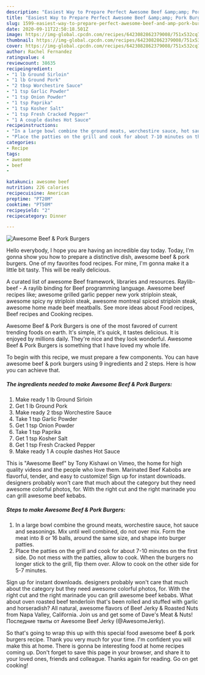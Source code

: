 ```yaml
---
description: "Easiest Way to Prepare Perfect Awesome Beef &amp;amp; Pork Burgers"
title: "Easiest Way to Prepare Perfect Awesome Beef &amp;amp; Pork Burgers"
slug: 1599-easiest-way-to-prepare-perfect-awesome-beef-and-amp-pork-burgers
date: 2020-09-11T22:50:18.501Z
image: https://img-global.cpcdn.com/recipes/6423082862379008/751x532cq70/awesome-beef-pork-burgers-recipe-main-photo.jpg
thumbnail: https://img-global.cpcdn.com/recipes/6423082862379008/751x532cq70/awesome-beef-pork-burgers-recipe-main-photo.jpg
cover: https://img-global.cpcdn.com/recipes/6423082862379008/751x532cq70/awesome-beef-pork-burgers-recipe-main-photo.jpg
author: Rachel Fernandez
ratingvalue: 4
reviewcount: 38635
recipeingredient:
- "1 lb Ground Sirloin"
- "1 lb Ground Pork"
- "2 tbsp Worchestire Sauce"
- "1 tsp Garlic Powder"
- "1 tsp Onion Powder"
- "1 tsp Paprika"
- "1 tsp Kosher Salt"
- "1 tsp Fresh Cracked Pepper"
- "1 A couple dashes Hot Sauce"
recipeinstructions:
- "In a large bowl combine the ground meats, worchestire sauce, hot sauce and seasonings. Mix until well combined, do not over mix. Form the meat into 8 or 16 balls, around the same size, and shape into burger patties."
- "Place the patties on the grill and cook for about 7-10 minutes on the first side. Do not mess with the patties, allow to cook. When the burgers no longer stick to the grill, flip them over. Allow to cook on the other side for 5-7 minutes."
categories:
- Recipe
tags:
- awesome
- beef
- 

katakunci: awesome beef  
nutrition: 226 calories
recipecuisine: American
preptime: "PT20M"
cooktime: "PT50M"
recipeyield: "2"
recipecategory: Dinner

---
```



![Awesome Beef &amp; Pork Burgers](https://img-global.cpcdn.com/recipes/6423082862379008/751x532cq70/awesome-beef-pork-burgers-recipe-main-photo.jpg)

Hello everybody, I hope you are having an incredible day today. Today, I'm gonna show you how to prepare a distinctive dish, awesome beef &amp; pork burgers. One of my favorites food recipes. For mine, I'm gonna make it a little bit tasty. This will be really delicious.

A curated list of awesome Beef framework, libraries and resources. Raylib-beef - A raylib binding for Beef programming language. Awesome beef recipes like; awesome grilled garlic pepper new york striploin steak, awesome spicy ny striploin steak, awesome montreal spiced striploin steak, awesome home made beef meatballs. See more ideas about Food recipes, Beef recipes and Cooking recipes.

Awesome Beef &amp; Pork Burgers is one of the most favored of current trending foods on earth. It's simple, it's quick, it tastes delicious. It is enjoyed by millions daily. They're nice and they look wonderful. Awesome Beef &amp; Pork Burgers is something that I have loved my whole life.


To begin with this recipe, we must prepare a few components. You can have awesome beef &amp; pork burgers using 9 ingredients and 2 steps. Here is how you can achieve that.

<!--inarticleads1-->

##### The ingredients needed to make Awesome Beef &amp; Pork Burgers:

1. Make ready 1 lb Ground Sirloin
1. Get 1 lb Ground Pork
1. Make ready 2 tbsp Worchestire Sauce
1. Take 1 tsp Garlic Powder
1. Get 1 tsp Onion Powder
1. Take 1 tsp Paprika
1. Get 1 tsp Kosher Salt
1. Get 1 tsp Fresh Cracked Pepper
1. Make ready 1 A couple dashes Hot Sauce


This is &#34;Awesome Beef&#34; by Tony Kishawi on Vimeo, the home for high quality videos and the people who love them. Marinated Beef Kabobs are flavorful, tender, and easy to customize! Sign up for instant downloads. designers probably won&#39;t care that much about the category but they need awesome colorful photos, for. With the right cut and the right marinade you can grill awesome beef kebabs. 

<!--inarticleads2-->

##### Steps to make Awesome Beef &amp; Pork Burgers:

1. In a large bowl combine the ground meats, worchestire sauce, hot sauce and seasonings. Mix until well combined, do not over mix. Form the meat into 8 or 16 balls, around the same size, and shape into burger patties.
1. Place the patties on the grill and cook for about 7-10 minutes on the first side. Do not mess with the patties, allow to cook. When the burgers no longer stick to the grill, flip them over. Allow to cook on the other side for 5-7 minutes.


Sign up for instant downloads. designers probably won&#39;t care that much about the category but they need awesome colorful photos, for. With the right cut and the right marinade you can grill awesome beef kebabs. What about oven roasted beef tenderloin that&#39;s been rolled and stuffed with garlic and horseradish? All natural, awesome flavors of Beef Jerky &amp; Roasted Nuts from Napa Valley, California. Join us and get some of Dave&#39;s Meat &amp; Nuts! Последние твиты от Awesome Beef Jerky (@AwesomeJerky). 

So that's going to wrap this up with this special food awesome beef &amp; pork burgers recipe. Thank you very much for your time. I'm confident you will make this at home. There is gonna be interesting food at home recipes coming up. Don't forget to save this page in your browser, and share it to your loved ones, friends and colleague. Thanks again for reading. Go on get cooking!
